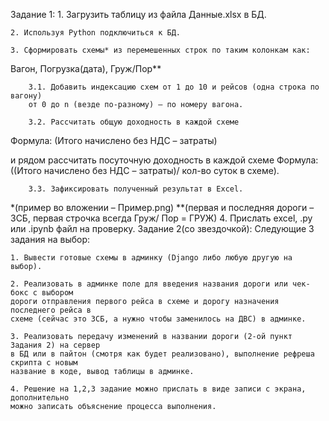 
Задание 1:
    1. Загрузить таблицу из файла Данные.xlsx в БД.

    2. Используя Python подключиться к БД. 

    3. Сформировать схемы* из перемешенных строк по таким колонкам как:

 Вагон, Погрузка(дата), Груж/Пор**

        3.1. Добавить индексацию схем от 1 до 10 и рейсов (одна строка по вагону) 
        от 0 до n (везде по-разному) – по номеру вагона.

        3.2. Рассчитать общую доходность в каждой схеме 
Формула: (Итого начислено без НДС – затраты) 

и рядом рассчитать посуточную доходность в каждой схеме
 Формула: ((Итого начислено без НДС – затраты)/ кол-во суток в схеме). 

        3.3. Зафиксировать полученный результат в Excel.
*(пример во вложении – Пример.png)
**(первая и последняя дороги – ЗСБ, первая строчка всегда Груж/ Пор = ГРУЖ)
    4. Прислать excel, .py или .ipynb файл на проверку. 
Задание 2(со звездочкой):
Следующие 3 задания на выбор:

    1. Вывести готовые схемы в админку (Django либо любую другую на выбор).

    2. Реализовать в админке поле для введения названия дороги или чек-бокс с выбором 
    дороги отправления первого рейса в схеме и дорогу назначения последнего рейса в 
    схеме (сейчас это ЗСБ, а нужно чтобы заменилось на ДВС) в админке.

    3. Реализовать передачу изменений в названии дороги (2-ой пункт Задания 2) на сервер 
    в БД или в пайтон (смотря как будет реализовано), выполнение рефреша скрипта с новым 
    название в коде, вывод таблицы в админке. 

    4. Решение на 1,2,3 задание можно прислать в виде записи с экрана, дополнительно 
    можно записать объяснение процесса выполнения. 



